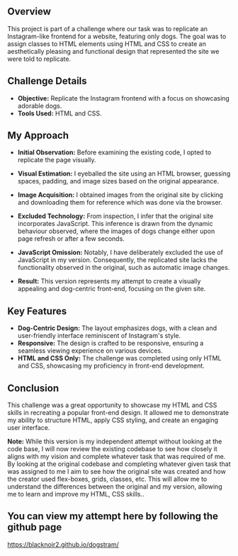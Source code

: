 ## Overview

This project is part of a challenge where our task was to replicate an Instagram-like frontend for a website, featuring only dogs. The goal was to assign classes to HTML elements using HTML and CSS to create an aesthetically pleasing and functional design that represented the site we were told to replicate.

## Challenge Details

- **Objective:** Replicate the Instagram frontend with a focus on showcasing adorable dogs.
- **Tools Used:** HTML and CSS.

## My Approach

- **Initial Observation:**
  Before examining the existing code, I opted to replicate the page visually.

- **Visual Estimation:**
  I eyeballed the site using an HTML browser, guessing spaces, padding, and image sizes based on the original appearance.

- **Image Acquisition:**
  I obtained images from the original site by clicking and downloading them for reference which was done via the browser.

 - **Excluded Technology:**
  From inspection, I infer that the original site incorporates JavaScript. This inference is drawn from the dynamic behaviour observed, where the images of dogs change either upon page refresh or after a few seconds.
  
- **JavaScript Omission:**
  Notably, I have deliberately excluded the use of JavaScript in my version. Consequently, the replicated site lacks the functionality observed in the original, such as automatic image changes.

- **Result:**
  This version represents my attempt to create a visually appealing and dog-centric front-end, focusing on the given site.

## Key Features

- **Dog-Centric Design:** The layout emphasizes dogs, with a clean and user-friendly interface reminiscent of Instagram's style.
- **Responsive:** The design is crafted to be responsive, ensuring a seamless viewing experience on various devices.
- **HTML and CSS Only:** The challenge was completed using only HTML and CSS, showcasing my proficiency in front-end development.


## Conclusion

This challenge was a great opportunity to showcase my HTML and CSS skills in recreating a popular front-end design. It allowed me to demonstrate my ability to structure HTML, apply CSS styling, and create an engaging user interface.


**Note:** While this version is my independent attempt without looking at the code base, I will now review the existing codebase to see how closely it aligns with my vision and complete whatever task that was required of me. By looking at the original codebase and completing whatever given task that was assigned to me I aim to see how the original site was created and how the creator used flex-boxes, grids, classes, etc. This will allow me to understand the differences between the original and my version, allowing me to learn and improve my HTML, CSS skills..


## You can view my attempt here by following the github page
 https://blacknoir2.github.io/dogstram/

